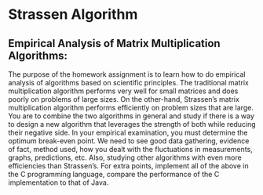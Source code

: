 # Strassen Algorithm

## Empirical Analysis of Matrix Multiplication Algorithms: 

The purpose of the homework assignment is to learn how to do empirical analysis of algorithms based on scientific principles. The traditional matrix multiplication algorithm performs very well for small matrices and does poorly on problems of large sizes. On the other-hand, Strassen’s matrix multiplication algorithm performs efficiently on problem sizes that are large. You are to combine the two algorithms in general and study if there is a way to design a new algorithm that leverages the strength of both while reducing their negative side. In your empirical examination, you must determine the optimum break-even point. We need to see good data gathering, evidence of fact, method used, how you dealt with the fluctuations in measurements, graphs, predictions, etc. Also, studying other algorithms with even more efficiencies than Strassen’s. For extra points, implement all of the above in the C programming language, compare the performance of the C implementation to that of Java. 

